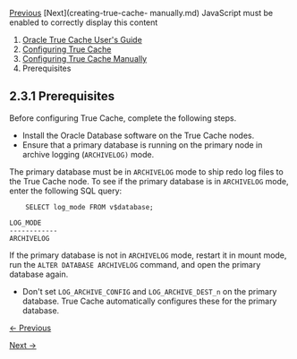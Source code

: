 [Previous](configuring-true-cache-manually.md) [Next](creating-true-cache-
manually.md) JavaScript must be enabled to correctly display this content

  1. [Oracle True Cache User's Guide](index.md)
  2. [Configuring True Cache](configuring-true-cache.md)
  3. [Configuring True Cache Manually](configuring-true-cache-manually.md)
  4. Prerequisites

## 2.3.1 Prerequisites

Before configuring True Cache, complete the following steps.

  * Install the Oracle Database software on the True Cache nodes.
  * Ensure that a primary database is running on the primary node in archive logging (`ARCHIVELOG)` mode.

The primary database must be in `ARCHIVELOG` mode to ship redo log files to
the True Cache node. To see if the primary database is in `ARCHIVELOG` mode,
enter the following SQL query:

    
        SELECT log_mode FROM v$database;
    
    LOG_MODE
    ------------
    ARCHIVELOG

If the primary database is not in `ARCHIVELOG` mode, restart it in mount mode,
run the `ALTER DATABASE ARCHIVELOG` command, and open the primary database
again.

  * Don't set `LOG_ARCHIVE_CONFIG` and `LOG_ARCHIVE_DEST_n` on the primary database. True Cache automatically configures these for the primary database.


[← Previous](configuring-true-cache-manually.md)

[Next →](creating-true-cache-manually.md)
